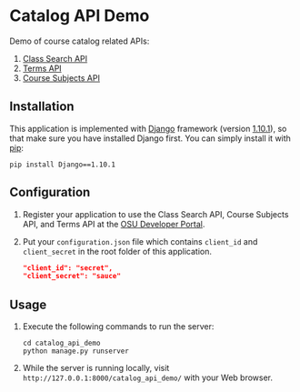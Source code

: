 Catalog API Demo
================

Demo of course catalog related APIs:

1. [Class Search API](https://github.com/osu-mist/class-search-api)
2. [Terms API](https://github.com/osu-mist/terms-api)
3. [Course Subjects API](https://github.com/osu-mist/course-subjects-api)

Installation
------------

This application is implemented with [Django](https://www.djangoproject.com/) framework (version [1.10.1](https://docs.djangoproject.com/en/1.10/releases/1.10.1/)), so that make sure you have installed Django first. You can simply install it with [pip](https://pip.pypa.io/en/latest/):
    
```
pip install Django==1.10.1
```

Configuration
-------------

1. Register your application to use the Class Search API, Course Subjects API, and Terms API at the [OSU Developer Portal](https://developer.oregonstate.edu/).
2. Put your `configuration.json` file which contains `client_id` and `client_secret` in the root folder of this application.

    ```json
    "client_id": "secret",
    "client_secret": "sauce"
    ```

Usage
-----

1. Execute the following commands to run the server:

    ```
    cd catalog_api_demo
    python manage.py runserver
    ```

2. While the server is running locally, visit `http://127.0.0.1:8000/catalog_api_demo/` with your Web browser.
